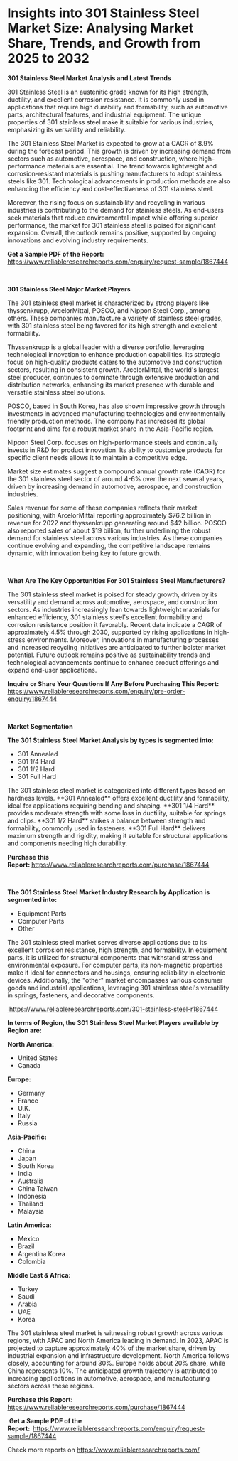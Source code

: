 <p><h1>Insights into 301 Stainless Steel Market Size: Analysing Market Share, Trends, and Growth from 2025 to 2032</h1></p><p><strong>301 Stainless Steel Market Analysis and Latest Trends</strong></p>
<p><p>301 Stainless Steel is an austenitic grade known for its high strength, ductility, and excellent corrosion resistance. It is commonly used in applications that require high durability and formability, such as automotive parts, architectural features, and industrial equipment. The unique properties of 301 stainless steel make it suitable for various industries, emphasizing its versatility and reliability.</p><p>The 301 Stainless Steel Market is expected to grow at a CAGR of 8.9% during the forecast period. This growth is driven by increasing demand from sectors such as automotive, aerospace, and construction, where high-performance materials are essential. The trend towards lightweight and corrosion-resistant materials is pushing manufacturers to adopt stainless steels like 301. Technological advancements in production methods are also enhancing the efficiency and cost-effectiveness of 301 stainless steel. </p><p>Moreover, the rising focus on sustainability and recycling in various industries is contributing to the demand for stainless steels. As end-users seek materials that reduce environmental impact while offering superior performance, the market for 301 stainless steel is poised for significant expansion. Overall, the outlook remains positive, supported by ongoing innovations and evolving industry requirements.</p></p>
<p><strong>Get a Sample PDF of the Report:&nbsp;</strong> <a href="https://www.reliableresearchreports.com/enquiry/request-sample/1867444?utm_campaign=2290&utm_medium=2&utm_source=Github&utm_content=ia&utm_term=01042025&utm_id=301-stainless-steel">https://www.reliableresearchreports.com/enquiry/request-sample/1867444</a></p>
<p>&nbsp;</p>
<p><strong>301 Stainless Steel Major Market Players</strong></p>
<p><p>The 301 stainless steel market is characterized by strong players like thyssenkrupp, ArcelorMittal, POSCO, and Nippon Steel Corp., among others. These companies manufacture a variety of stainless steel grades, with 301 stainless steel being favored for its high strength and excellent formability. </p><p>Thyssenkrupp is a global leader with a diverse portfolio, leveraging technological innovation to enhance production capabilities. Its strategic focus on high-quality products caters to the automotive and construction sectors, resulting in consistent growth. ArcelorMittal, the world's largest steel producer, continues to dominate through extensive production and distribution networks, enhancing its market presence with durable and versatile stainless steel solutions.</p><p>POSCO, based in South Korea, has also shown impressive growth through investments in advanced manufacturing technologies and environmentally friendly production methods. The company has increased its global footprint and aims for a robust market share in the Asia-Pacific region.</p><p>Nippon Steel Corp. focuses on high-performance steels and continually invests in R&D for product innovation. Its ability to customize products for specific client needs allows it to maintain a competitive edge.</p><p>Market size estimates suggest a compound annual growth rate (CAGR) for the 301 stainless steel sector of around 4-6% over the next several years, driven by increasing demand in automotive, aerospace, and construction industries.</p><p>Sales revenue for some of these companies reflects their market positioning, with ArcelorMittal reporting approximately $76.2 billion in revenue for 2022 and thyssenkrupp generating around $42 billion. POSCO also reported sales of about $19 billion, further underlining the robust demand for stainless steel across various industries. As these companies continue evolving and expanding, the competitive landscape remains dynamic, with innovation being key to future growth.</p></p>
<p>&nbsp;</p>
<p><strong>What Are The Key Opportunities For 301 Stainless Steel Manufacturers?</strong></p>
<p><p>The 301 stainless steel market is poised for steady growth, driven by its versatility and demand across automotive, aerospace, and construction sectors. As industries increasingly lean towards lightweight materials for enhanced efficiency, 301 stainless steel's excellent formability and corrosion resistance position it favorably. Recent data indicate a CAGR of approximately 4.5% through 2030, supported by rising applications in high-stress environments. Moreover, innovations in manufacturing processes and increased recycling initiatives are anticipated to further bolster market potential. Future outlook remains positive as sustainability trends and technological advancements continue to enhance product offerings and expand end-user applications.</p></p>
<p><strong>Inquire or Share Your Questions If Any Before Purchasing This Report:</strong> <a href="https://www.reliableresearchreports.com/enquiry/pre-order-enquiry/1867444?utm_campaign=2290&utm_medium=2&utm_source=Github&utm_content=ia&utm_term=01042025&utm_id=301-stainless-steel">https://www.reliableresearchreports.com/enquiry/pre-order-enquiry/1867444</a></p>
<p>&nbsp;</p>
<p><strong>Market Segmentation</strong></p>
<p><strong>The 301 Stainless Steel Market Analysis by types is segmented into:</strong></p>
<p><ul><li>301 Annealed</li><li>301 1/4 Hard</li><li>301 1/2 Hard</li><li>301 Full Hard</li></ul></p>
<p><p>The 301 stainless steel market is categorized into different types based on hardness levels. **301 Annealed** offers excellent ductility and formability, ideal for applications requiring bending and shaping. **301 1/4 Hard** provides moderate strength with some loss in ductility, suitable for springs and clips. **301 1/2 Hard** strikes a balance between strength and formability, commonly used in fasteners. **301 Full Hard** delivers maximum strength and rigidity, making it suitable for structural applications and components needing high durability.</p></p>
<p><strong>Purchase this Report:&nbsp;</strong><a href="https://www.reliableresearchreports.com/purchase/1867444?utm_campaign=2290&utm_medium=2&utm_source=Github&utm_content=ia&utm_term=01042025&utm_id=301-stainless-steel">https://www.reliableresearchreports.com/purchase/1867444</a></p>
<p>&nbsp;</p>
<p><strong>The 301 Stainless Steel Market Industry Research by Application is segmented into:</strong></p>
<p><ul><li>Equipment Parts</li><li>Computer Parts</li><li>Other</li></ul></p>
<p><p>The 301 stainless steel market serves diverse applications due to its excellent corrosion resistance, high strength, and formability. In equipment parts, it is utilized for structural components that withstand stress and environmental exposure. For computer parts, its non-magnetic properties make it ideal for connectors and housings, ensuring reliability in electronic devices. Additionally, the "other" market encompasses various consumer goods and industrial applications, leveraging 301 stainless steel's versatility in springs, fasteners, and decorative components.</p></p>
<p><a href="https://www.reliableresearchreports.com/301-stainless-steel-r1867444?utm_campaign=2290&utm_medium=2&utm_source=Github&utm_content=ia&utm_term=01042025&utm_id=301-stainless-steel">&nbsp;https://www.reliableresearchreports.com/301-stainless-steel-r1867444</a></p>
<p><strong>In terms of Region, the 301 Stainless Steel Market Players available by Region are:</strong></p>
<p>
    <p> <strong> North America: </strong>
        <ul>
            <li>United States</li>
            <li>Canada</li>
        </ul>
        </p> 
    <p> <strong> Europe: </strong>
        <ul>
            <li>Germany</li>
            <li>France</li>
            <li>U.K.</li>
            <li>Italy</li>
            <li>Russia</li>
        </ul>
        </p> 
    <p> <strong> Asia-Pacific: </strong>
        <ul>
            <li>China</li>
            <li>Japan</li>
            <li>South Korea</li>
            <li>India</li>
            <li>Australia</li>
            <li>China Taiwan</li>
            <li>Indonesia</li>
            <li>Thailand</li>
            <li>Malaysia</li>
        </ul>
        </p> 
    <p> <strong> Latin America: </strong>
        <ul>
            <li>Mexico</li>
            <li>Brazil</li>
            <li>Argentina Korea</li>
            <li>Colombia</li>
        </ul>
        </p> 
    <p> <strong> Middle East & Africa: </strong>
        <ul>
            <li>Turkey</li>
            <li>Saudi</li>
            <li>Arabia</li>
            <li>UAE</li>
            <li>Korea</li>
        </ul>
    </p>
    </p>
<p><p>The 301 stainless steel market is witnessing robust growth across various regions, with APAC and North America leading in demand. In 2023, APAC is projected to capture approximately 40% of the market share, driven by industrial expansion and infrastructure development. North America follows closely, accounting for around 30%. Europe holds about 20% share, while China represents 10%. The anticipated growth trajectory is attributed to increasing applications in automotive, aerospace, and manufacturing sectors across these regions.</p></p>
<p><strong>Purchase this Report: </strong><a href="https://www.reliableresearchreports.com/purchase/1867444?utm_campaign=2290&utm_medium=2&utm_source=Github&utm_content=ia&utm_term=01042025&utm_id=301-stainless-steel">https://www.reliableresearchreports.com/purchase/1867444</a></p>
<p>&nbsp;<strong>Get a Sample PDF of the Report:&nbsp;&nbsp;</strong><a href="https://www.reliableresearchreports.com/enquiry/request-sample/1867444?utm_campaign=2290&utm_medium=2&utm_source=Github&utm_content=ia&utm_term=01042025&utm_id=301-stainless-steel">https://www.reliableresearchreports.com/enquiry/request-sample/1867444</a></p>
<p><strong></strong></p>
<p>Check more reports on <a href="https://www.reliableresearchreports.com/?utm_campaign=2290&utm_medium=2&utm_source=Github&utm_content=ia&utm_term=01042025&utm_id=301-stainless-steel">https://www.reliableresearchreports.com/</a></p>